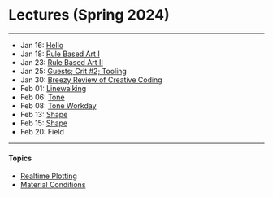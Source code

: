 # Lectures (Spring 2024)

---

* Jan 16: [Hello](2024/0116_hello/README.md)
* Jan 18: [Rule Based Art I](2024/0118_rule_based_art/README.md)
* Jan 23: [Rule Based Art II](2024/0123_rule_based_art/README.md)
* Jan 25: [Guests; Crit #2; Tooling](2024/0125_tooling/README.md)
* Jan 30: [Breezy Review of Creative Coding](2024/0130_coding/README.md)
* Feb 01: [Linewalking](2024/0201_linewalking/README.md)
* Feb 06: [Tone](2024/0206_tone/README.md)
* Feb 08: [Tone Workday](2024/0208_tone_workday/README.md)
* Feb 13: [Shape](2024/0213_shape/README.md)
* Feb 15: [Shape](2024/0215_shape/README.md)
* Feb 20: Field

---

#### Topics

* [Realtime Plotting](topics/realtime_plotting/README.md)
* [Material Conditions](topics/material_conditions/README.md)